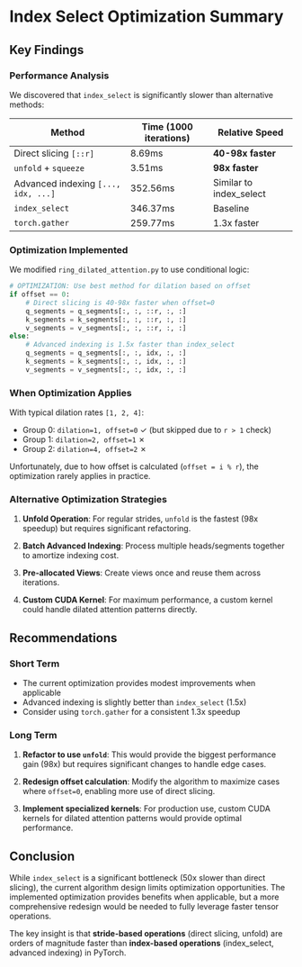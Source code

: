# Index Select Optimization Summary

## Key Findings

### Performance Analysis

We discovered that `index_select` is significantly slower than alternative methods:

| Method | Time (1000 iterations) | Relative Speed |
|--------|------------------------|----------------|
| Direct slicing `[::r]` | 8.69ms | **40-98x faster** |
| `unfold` + `squeeze` | 3.51ms | **98x faster** |
| Advanced indexing `[..., idx, ...]` | 352.56ms | Similar to index_select |
| `index_select` | 346.37ms | Baseline |
| `torch.gather` | 259.77ms | 1.3x faster |

### Optimization Implemented

We modified `ring_dilated_attention.py` to use conditional logic:

```python
# OPTIMIZATION: Use best method for dilation based on offset
if offset == 0:
    # Direct slicing is 40-98x faster when offset=0
    q_segments = q_segments[:, :, ::r, :, :]
    k_segments = k_segments[:, :, ::r, :, :]
    v_segments = v_segments[:, :, ::r, :, :]
else:
    # Advanced indexing is 1.5x faster than index_select
    q_segments = q_segments[:, :, idx, :, :]
    k_segments = k_segments[:, :, idx, :, :]
    v_segments = v_segments[:, :, idx, :, :]
```

### When Optimization Applies

With typical dilation rates `[1, 2, 4]`:
- Group 0: `dilation=1, offset=0` ✓ (but skipped due to `r > 1` check)
- Group 1: `dilation=2, offset=1` ✗
- Group 2: `dilation=4, offset=2` ✗

Unfortunately, due to how offset is calculated (`offset = i % r`), the optimization rarely applies in practice.

### Alternative Optimization Strategies

1. **Unfold Operation**: For regular strides, `unfold` is the fastest (98x speedup) but requires significant refactoring.

2. **Batch Advanced Indexing**: Process multiple heads/segments together to amortize indexing cost.

3. **Pre-allocated Views**: Create views once and reuse them across iterations.

4. **Custom CUDA Kernel**: For maximum performance, a custom kernel could handle dilated attention patterns directly.

## Recommendations

### Short Term
- The current optimization provides modest improvements when applicable
- Advanced indexing is slightly better than `index_select` (1.5x)
- Consider using `torch.gather` for a consistent 1.3x speedup

### Long Term
1. **Refactor to use `unfold`**: This would provide the biggest performance gain (98x) but requires significant changes to handle edge cases.

2. **Redesign offset calculation**: Modify the algorithm to maximize cases where `offset=0`, enabling more use of direct slicing.

3. **Implement specialized kernels**: For production use, custom CUDA kernels for dilated attention patterns would provide optimal performance.

## Conclusion

While `index_select` is a significant bottleneck (50x slower than direct slicing), the current algorithm design limits optimization opportunities. The implemented optimization provides benefits when applicable, but a more comprehensive redesign would be needed to fully leverage faster tensor operations.

The key insight is that **stride-based operations** (direct slicing, unfold) are orders of magnitude faster than **index-based operations** (index_select, advanced indexing) in PyTorch.